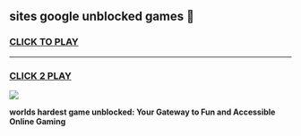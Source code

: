 
## sites google unblocked games 👋
<h3>
<a href="https://premium.freeplayer.one?title=sites_google_unblocked_games&ref=13F">CLICK TO PLAY</a></h3>
<hr>

<h3>
<a href="https://premium.freeplayer.one?title=sites_google_unblocked_games&ref=13F">CLICK 2 PLAY</a>
  
</h3>

<a href="https://premium.freeplayer.one?title=sites_google_unblocked_games&ref=12F/"><img src="https://clearcache.store/games.png"></a>


**worlds hardest game unblocked: Your Gateway to Fun and Accessible Online Gaming**
